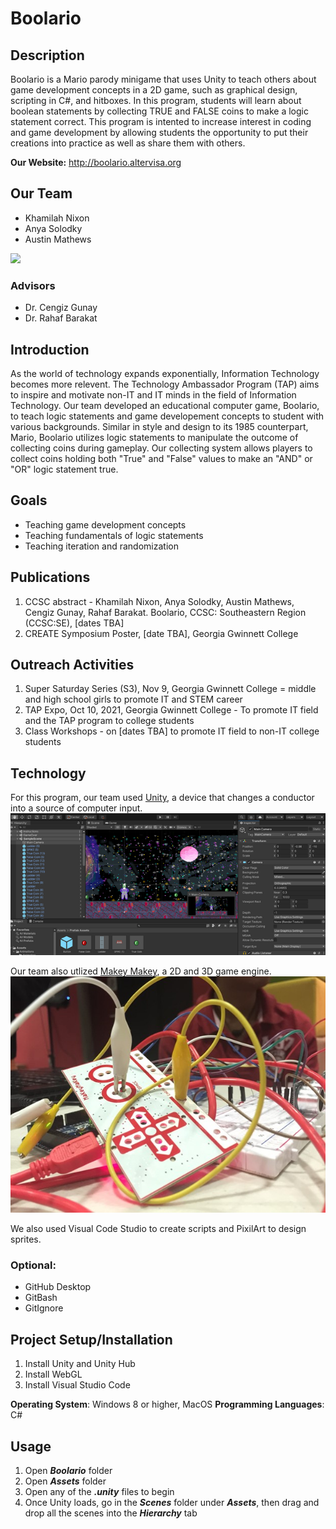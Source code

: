 # Boolario

## Description
Boolario is a Mario parody minigame that uses Unity to teach others about game development concepts in a 2D game, such as graphical design, scripting in C#, and hitboxes.  In this program, students will learn about boolean statements by collecting TRUE and FALSE coins to make a logic statement correct.  This program is intented to increase interest in coding and game development by allowing students the opportunity to put their creations into practice as well as share them with others. 

**Our Website:** http://boolario.altervisa.org


## Our Team
- Khamilah Nixon
- Anya Solodky 
- Austin Mathews
<img src="https://user-images.githubusercontent.com/72395832/138807313-b1fd609d-6b91-4bb0-86db-5d19b8002ed5.jpg" width="500"/>

### Advisors
- Dr. Cengiz Gunay
- Dr. Rahaf Barakat

## Introduction
As the world of technology expands exponentially, Information Technology becomes more relevent. The Technology Ambassador Program (TAP) aims to inspire and motivate non-IT and IT minds in the field of Information Technology.  Our team developed an educational computer game, Boolario, to teach logic statements and game developement concepts to student with various backgrounds. Similar in style and design to its 1985 counterpart, Mario, Boolario utilizes logic statements to manipulate the outcome of collecting coins during gameplay. Our collecting system allows players to collect coins holding both "True" and "False" values to make an "AND" or "OR" logic statement true.

## Goals
- Teaching game development concepts
- Teaching fundamentals of logic statements
- Teaching iteration and randomization

## Publications
1. CCSC abstract - Khamilah Nixon, Anya Solodky, Austin Mathews, Cengiz Gunay, Rahaf Barakat. Boolario, CCSC: Southeastern Region (CCSC:SE), [dates TBA]
2. CREATE Symposium Poster, [date TBA], Georgia Gwinnett College

## Outreach Activities
1. Super Saturday Series (S3), Nov 9, Georgia Gwinnett College = middle and high school girls to promote IT and STEM career
2. TAP Expo, Oct 10, 2021, Georgia Gwinnett College - To promote IT field and the TAP program to college students 
3. Class Workshops - on [dates TBA] to promote IT field to non-IT college students

## Technology
For this program, our team used [Unity](https://unity.com/), a device that changes a conductor into a source of computer input.
<img src="media/Unity.png" width="750"/>

Our team also utlized [Makey Makey](https://makeymakey.com/), a 2D and 3D game engine.
<img src="media/MakeyMakey.jpg" width="750"/>

We also used Visual Code Studio to create scripts and PixilArt to design sprites.

### Optional:
- GitHub Desktop
- GitBash
- GitIgnore

## Project Setup/Installation
1. Install Unity and Unity Hub
2. Install WebGL
3. Install Visual Studio Code

**Operating System**: Windows 8 or higher, MacOS
**Programming Languages**: C#

## Usage
1. Open **_Boolario_** folder
2. Open **_Assets_** folder
3. Open any of the **_.unity_** files to begin
4. Once Unity loads, go in the **_Scenes_** folder under **_Assets_**, then drag and drop all the scenes into the **_Hierarchy_** tab
